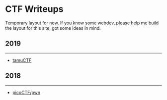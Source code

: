 # CTF Writeups
Temporary layout for now. If you know some webdev, please help me build the layout for this site, got some ideas in mind. 

## 2019
* * *
- [tamuCTF](/content/2019_CTF/tamuCTF/writeups_pwn.md)

## 2018
* * *
- [picoCTF/pwn](/content/2018_CTF/picoCTF/writeups_pwn.md)

